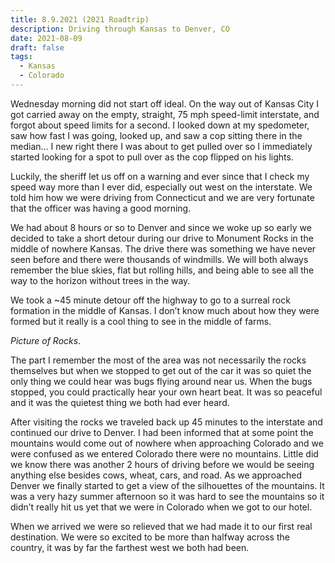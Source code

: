 ```yaml
---
title: 8.9.2021 (2021 Roadtrip)
description: Driving through Kansas to Denver, CO
date: 2021-08-09
draft: false
tags:
  - Kansas
  - Colorado
---
```

Wednesday morning did not start off ideal. On the way out of Kansas City I got carried away on the empty, straight, 75 mph speed-limit interstate, and forgot about speed limits for a second. I looked down at my spedometer, saw how fast I was going, looked up, and saw a cop sitting there in the median… I new right there I was about to get pulled over so I immediately started looking for a spot to pull over as the cop flipped on his lights. 



Luckily, the sheriff let us off on a warning and ever since that I check my speed way more than I ever did, especially out west on the interstate. We told him how we were driving from Connecticut and we are very fortunate that the officer was having a good morning.

We had about 8 hours or so to Denver and since we woke up so early we decided to take a short detour during our drive to Monument Rocks in the middle of nowhere Kansas. The drive there was something we have never seen before and there were thousands of windmills. We will both always remember the blue skies, flat but rolling hills, and being able to see all the way to the horizon without trees in the way.

We took a ~45 minute detour off the highway to go to a surreal rock formation in the middle of Kansas. I don’t know much about how they were formed but it really is a cool thing to see in the middle of farms. 

*Picture of Rocks*. 

The part I remember the most of the area was not necessarily the rocks themselves but when we stopped to get out of the car it was so quiet the only thing we could hear was bugs flying around near us. When the bugs stopped, you could practically hear your own heart beat. It was so peaceful and it was the quietest thing we both had ever heard.

After visiting the rocks we traveled back up 45 minutes to the interstate and continued our drive to Denver. I had been informed that at some point the mountains would come out of nowhere when approaching Colorado and we were confused as we entered Colorado there were no mountains. Little did we know there was another 2 hours of driving before we would be seeing anything else besides cows, wheat, cars, and road. As we approached Denver we finally started to get a view of the silhouettes of the mountains. It was a very hazy summer afternoon so it was hard to see the mountains so it didn’t really hit us yet that we were in Colorado when we got to our hotel.

When we arrived we were so relieved that we had made it to our first real destination. We were so excited to be more than halfway across the country, it was by far the farthest west we both had been.